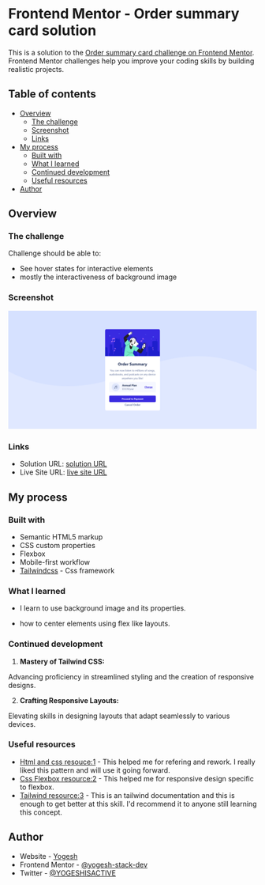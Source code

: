 # Frontend Mentor - Order summary card solution

This is a solution to the [Order summary card challenge on Frontend Mentor](https://www.frontendmentor.io/challenges/order-summary-component-QlPmajDUj). Frontend Mentor challenges help you improve your coding skills by building realistic projects. 

## Table of contents

- [Overview](#overview)
  - [The challenge](#the-challenge)
  - [Screenshot](#screenshot)
  - [Links](#links)
- [My process](#my-process)
  - [Built with](#built-with)
  - [What I learned](#what-i-learned)
  - [Continued development](#continued-development)
  - [Useful resources](#useful-resources)
- [Author](#author)

## Overview

### The challenge

Challenge should be able to:

- See hover states for interactive elements
- mostly the interactiveness of background image

### Screenshot

![project page screenshot](./order-summary-component-page.png)

### Links

- Solution URL: [solution URL](https://your-solution-url.com)
- Live Site URL: [live site URL](https://your-live-site-url.com)

## My process

### Built with

- Semantic HTML5 markup
- CSS custom properties
- Flexbox
- Mobile-first workflow
- [Tailwindcss](https://tailwindcss.com) - Css framework

### What I learned

- I learn to use background image and its properties.

- how to center elements using flex like layouts.

### Continued development

1. **Mastery of Tailwind CSS:**

Advancing proficiency in streamlined styling and the creation of responsive designs.

2. **Crafting Responsive Layouts:**

Elevating skills in designing layouts that adapt seamlessly to various devices.

### Useful resources

- [Html and css resouce:1](https://htmlandcssguidebook.com/) - This helped me for refering and rework. I really liked this pattern and will use it going forward.
- [Css Flexbox resource:2](https://htmlandcssguidebook.com/) - This helped me for responsive design specific to flexbox.
- [Tailwind resource:3](https://tailwindcss.com) - This is an tailwind documentation and this is enough to get better at this skill. I'd recommend it to anyone still learning this concept.

## Author

- Website - [Yogesh](https://yogesh-portfolio.dev)
- Frontend Mentor - [@yogesh-stack-dev](https://www.frontendmentor.io/profile/yogesh-stack-dev)
- Twitter - [@YOGESHISACTIVE](https://www.twitter.com/YOGESHISACTIVE)
